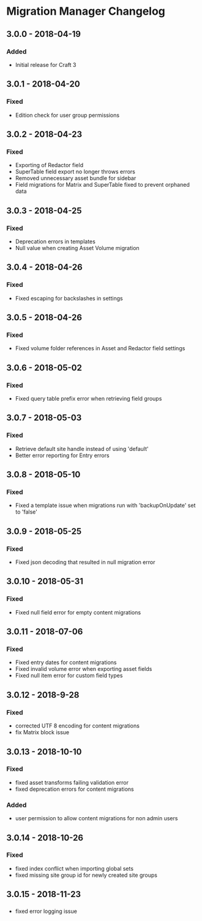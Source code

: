 # Migration Manager Changelog

## 3.0.0 - 2018-04-19
### Added
- Initial release for Craft 3

## 3.0.1 - 2018-04-20
### Fixed
- Edition check for user group permissions

## 3.0.2 - 2018-04-23
### Fixed
- Exporting of Redactor field 
- SuperTable field export no longer throws errors
- Removed unnecessary asset bundle for sidebar
- Field migrations for Matrix and SuperTable fixed to prevent orphaned data

## 3.0.3 - 2018-04-25
### Fixed
- Deprecation errors in templates
- Null value when creating Asset Volume migration

## 3.0.4 - 2018-04-26
### Fixed
- Fixed escaping for backslashes in settings

## 3.0.5 - 2018-04-26
### Fixed
- Fixed volume folder references in Asset and Redactor field settings

## 3.0.6 - 2018-05-02
### Fixed
- Fixed query table prefix error when retrieving field groups

## 3.0.7 - 2018-05-03
### Fixed
- Retrieve default site handle instead of using 'default'
- Better error reporting for Entry errors

## 3.0.8 - 2018-05-10
### Fixed
- Fixed a template issue when migrations run with 'backupOnUpdate' set to 'false'

## 3.0.9 - 2018-05-25
### Fixed
- Fixed json decoding that resulted in null migration error

## 3.0.10 - 2018-05-31
### Fixed
- Fixed null field error for empty content migrations

## 3.0.11 - 2018-07-06
### Fixed
- Fixed entry dates for content migrations
- Fixed invalid volume error when exporting asset fields
- Fixed null item error for custom field types

## 3.0.12 - 2018-9-28
### Fixed
- corrected UTF 8 encoding for content migrations
- fix Matrix block issue

## 3.0.13 - 2018-10-10
### Fixed
- fixed asset transforms failing validation error
- fixed deprecation errors for content migrations

### Added
- user permission to allow content migrations for non admin users

## 3.0.14 - 2018-10-26
### Fixed
- fixed index conflict when importing global sets
- fixed missing site group id for newly created site groups

## 3.0.15 - 2018-11-23
###
- fixed error logging issue





